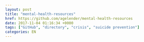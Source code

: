 ```yaml
---
layout: post
title: "mental-health-resources"
href: https://github.com/agelender/mental-health-resources
date: 2017-11-04 01:16:34 +0000
tags: ["GitHub", "directory", "crisis", "suicide prevention"]
categories: EN
---
```

